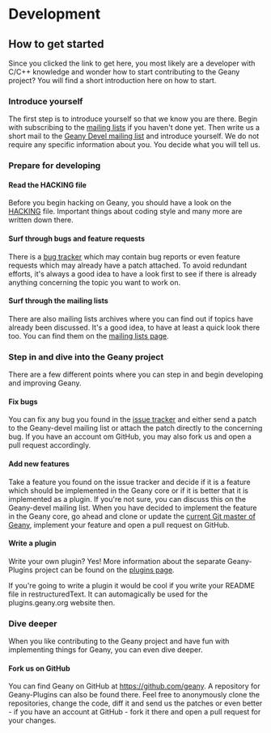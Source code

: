 Development
==========

## How to get started

Since you clicked the link to get here, you most likely are a developer with C/C++ knowledge and wonder how to start contributing to the Geany project? You will find a short introduction here on how to start.

### Introduce yourself

The first step is to introduce yourself so that we know you are there. Begin with subscribing to the [mailing lists][1] if you haven't done yet. Then write us a short mail to the [Geany Devel mailing list][2] and introduce yourself. We do not require any specific information about you. You decide what you will tell us.

### Prepare for developing

#### Read the HACKING file

Before you begin hacking on Geany, you should have a look on the [HACKING][3] file. Important things about coding style and many more are written down there.

#### Surf through bugs and feature requests

There is a [bug tracker][4] which may contain bug reports or even feature requests which may already have a patch attached. To avoid redundant efforts, it's always a good idea to have a look first to see if there is already anything concerning the topic you want to work on.

#### Surf through the mailing lists

There are also mailing lists archives where you can find out if topics have already been discussed. It's a good idea, to have at least a quick look there too. You can find them on the [mailing lists page][5].

### Step in and dive into the Geany project

There are a few different points where you can step in and begin developing and improving Geany.

#### Fix bugs

You can fix any bug you found in the [issue tracker][4] and either send a patch to the Geany-devel mailing list or attach the patch directly to the concerning bug. If you have an account om GitHub, you may also fork us and open a pull request accordingly.

#### Add new features

Take a feature you found on the issue tracker and decide if it is a feature which should be implemented in the Geany core or if it is better that it is implemented as a plugin. If you're not sure, you can discuss this on the Geany-devel mailing list. When you have decided to implement the feature in the Geany core, go ahead and clone or update the [current Git master of Geany][6], implement your feature and open a pull request on GitHub.

#### Write a plugin

Write your own plugin? Yes!
More information about the separate Geany-Plugins project can be found on the [plugins page][7].

If you're going to write a plugin it would be cool if you write your README file in restructuredText. It can automagically be used for the plugins.geany.org website then.


### Dive deeper

When you like contributing to the Geany project and have fun with implementing things for Geany, you can even dive deeper.

#### Fork us on GitHub

You can find Geany on GitHub at https://github.com/geany. A repository for Geany-Plugins can also be found there. Feel free to anonymously clone the repositories, change the code, diff it and send us the patches or even better - if you have an account at GitHub - fork it there and open a pull request for your changes.


  [1]: /support/mailing-lists/
  [2]: /support/mailing-lists/#geany-devel
  [3]: /documentation/hacking/
  [4]: https://github.com/geany/geany/issues
  [5]: /support/mailing-lists/
  [6]: /download/git/
  [7]: /support/plugins/
